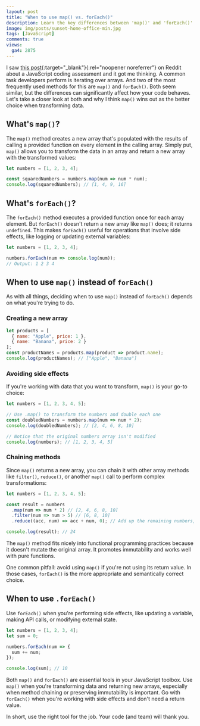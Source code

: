 ```yaml
---
layout: post
title: "When to use map() vs. forEach()"
description: Learn the key differences between 'map()' and 'forEach()' methods in JavaScript, when to use each, and why map() is often the better choice for transforming data and writing cleaner, more functional code. 
image: img/posts/sunset-home-office-min.jpg
tags: [JavaScript]
comments: true
views:
  ga4: 2875
---
```


I saw [this post](https://www.reddit.com/r/Frontend/comments/1jt2nmh/just_failed_an_interview_because_i_could_not/){:target="_blank"}{:rel="noopener noreferrer"} on Reddit about a JavaScript coding assessment and it got me thinking. A common task developers perform is iterating over arrays. And two of the most frequently used methods for this are `map()` and `forEach()`. Both seem similar, but the differences can significantly affect how your code behaves. Let's take a closer look at both and why I think `map()` wins out as the better choice when transforming data.

## What's `map()`?

The `map()` method creates a new array that's populated with the results of calling a provided function on every element in the calling array. Simply put, `map()` allows you to transform the data in an array and return a new array with the transformed values:

```js
let numbers = [1, 2, 3, 4];

const squaredNumbers = numbers.map(num => num * num);
console.log(squaredNumbers); // [1, 4, 9, 16]
```

## What's `forEach()`?

The `forEach()` method executes a provided function once for each array element. But `forEach()` doesn't return a new array like `map()` does; it returns `undefined`. This makes `forEach()` useful for operations that involve side effects, like logging or updating external variables:

```js
let numbers = [1, 2, 3, 4];

numbers.forEach(num => console.log(num)); 
// Output: 1 2 3 4
```

## When to use `map()` instead of `forEach()`

As with all things, deciding when to use `map()` instead of `forEach()` depends on what you're trying to do.

### Creating a new array

```js
let products = [
  { name: "Apple", price: 1 },
  { name: "Banana", price: 2 }
];
const productNames = products.map(product => product.name);
console.log(productNames); // ["Apple", "Banana"]
```

### Avoiding side effects

If you're working with data that you want to transform, `map()` is your go-to choice:

```js
let numbers = [1, 2, 3, 4, 5];

// Use .map() to transform the numbers and double each one
const doubledNumbers = numbers.map(num => num * 2);
console.log(doubledNumbers); // [2, 4, 6, 8, 10]

// Notice that the original numbers array isn't modified
console.log(numbers); // [1, 2, 3, 4, 5]
```

### Chaining methods

Since `map()` returns a new array, you can chain it with other array methods like `filter()`, `reduce()`, or another `map()` call to perform complex transformations:

```js
let numbers = [1, 2, 3, 4, 5];

const result = numbers
  .map(num => num * 2) // [2, 4, 6, 8, 10]
  .filter(num => num > 5) // [6, 8, 10]
  .reduce((acc, num) => acc + num, 0); // Add up the remaining numbers, starting from 0

console.log(result); // 24
```

The `map()` method fits nicely into functional programming practices because it doesn't mutate the original array. It promotes immutability and works well with pure functions.

One common pitfall: avoid using `map()` if you're not using its return value. In those cases, `forEach()` is the more appropriate and semantically correct choice.

## When to use `.forEach()`

Use `forEach()` when you're performing side effects, like updating a variable, making API calls, or modifying external state.

```js
let numbers = [1, 2, 3, 4];
let sum = 0;

numbers.forEach(num => {
  sum += num;
});

console.log(sum); // 10
```

Both `map()` and `forEach()` are essential tools in your JavaScript toolbox. Use `map()` when you're transforming data and returning new arrays, especially when method chaining or preserving immutability is important. Go with `forEach()` when you're working with side effects and don't need a return value.

In short, use the right tool for the job. Your code (and team) will thank you.
